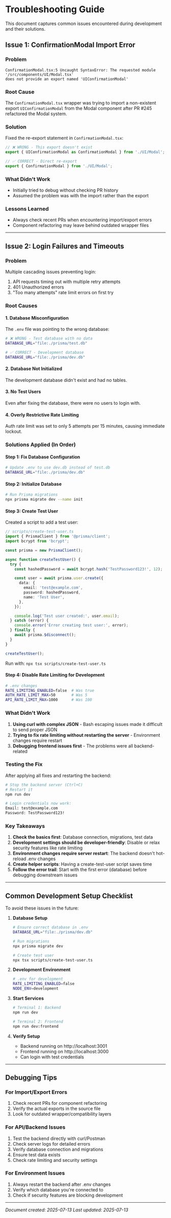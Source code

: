 # Troubleshooting Guide

This document captures common issues encountered during development and their solutions.

## Issue 1: ConfirmationModal Import Error

### Problem

```
ConfirmationModal.tsx:5 Uncaught SyntaxError: The requested module '/src/components/UI/Modal.tsx'
does not provide an export named 'UIConfirmationModal'
```

### Root Cause

The `ConfirmationModal.tsx` wrapper was trying to import a non-existent export `UIConfirmationModal` from the Modal component after PR #245 refactored the Modal system.

### Solution

Fixed the re-export statement in `ConfirmationModal.tsx`:

```typescript
// ❌ WRONG - This export doesn't exist
export { UIConfirmationModal as ConfirmationModal } from './UI/Modal';

// ✅ CORRECT - Direct re-export
export { ConfirmationModal } from './UI/Modal';
```

### What Didn't Work

- Initially tried to debug without checking PR history
- Assumed the problem was with the import rather than the export

### Lessons Learned

- Always check recent PRs when encountering import/export errors
- Component refactoring may leave behind outdated wrapper files

---

## Issue 2: Login Failures and Timeouts

### Problem

Multiple cascading issues preventing login:

1. API requests timing out with multiple retry attempts
2. 401 Unauthorized errors
3. "Too many attempts" rate limit errors on first try

### Root Causes

#### 1. Database Misconfiguration

The `.env` file was pointing to the wrong database:

```bash
# ❌ WRONG - Test database with no data
DATABASE_URL="file:./prisma/test.db"

# ✅ CORRECT - Development database
DATABASE_URL="file:./prisma/dev.db"
```

#### 2. Database Not Initialized

The development database didn't exist and had no tables.

#### 3. No Test Users

Even after fixing the database, there were no users to login with.

#### 4. Overly Restrictive Rate Limiting

Auth rate limit was set to only 5 attempts per 15 minutes, causing immediate lockout.

### Solutions Applied (In Order)

#### Step 1: Fix Database Configuration

```bash
# Update .env to use dev.db instead of test.db
DATABASE_URL="file:./prisma/dev.db"
```

#### Step 2: Initialize Database

```bash
# Run Prisma migrations
npx prisma migrate dev --name init
```

#### Step 3: Create Test User

Created a script to add a test user:

```typescript
// scripts/create-test-user.ts
import { PrismaClient } from '@prisma/client';
import bcrypt from 'bcrypt';

const prisma = new PrismaClient();

async function createTestUser() {
  try {
    const hashedPassword = await bcrypt.hash('TestPassword123!', 12);

    const user = await prisma.user.create({
      data: {
        email: 'test@example.com',
        password: hashedPassword,
        name: 'Test User',
      },
    });

    console.log('Test user created:', user.email);
  } catch (error) {
    console.error('Error creating test user:', error);
  } finally {
    await prisma.$disconnect();
  }
}

createTestUser();
```

Run with: `npx tsx scripts/create-test-user.ts`

#### Step 4: Disable Rate Limiting for Development

```bash
# .env changes
RATE_LIMITING_ENABLED=false  # Was true
AUTH_RATE_LIMIT_MAX=50       # Was 5
API_RATE_LIMIT_MAX=1000      # Was 100
```

### What Didn't Work

1. **Using curl with complex JSON** - Bash escaping issues made it difficult to send proper JSON
2. **Trying to fix rate limiting without restarting the server** - Environment changes require restart
3. **Debugging frontend issues first** - The problems were all backend-related

### Testing the Fix

After applying all fixes and restarting the backend:

```bash
# Stop the backend server (Ctrl+C)
# Restart it
npm run dev

# Login credentials now work:
Email: test@example.com
Password: TestPassword123!
```

### Key Takeaways

1. **Check the basics first**: Database connection, migrations, test data
2. **Development settings should be developer-friendly**: Disable or relax security features like rate limiting
3. **Environment changes require server restart**: The backend doesn't hot-reload .env changes
4. **Create helper scripts**: Having a create-test-user script saves time
5. **Follow the error trail**: Start with the first error (database) before debugging downstream issues

---

## Common Development Setup Checklist

To avoid these issues in the future:

1. **Database Setup**

   ```bash
   # Ensure correct database in .env
   DATABASE_URL="file:./prisma/dev.db"

   # Run migrations
   npx prisma migrate dev

   # Create test user
   npx tsx scripts/create-test-user.ts
   ```

2. **Development Environment**

   ```bash
   # .env for development
   RATE_LIMITING_ENABLED=false
   NODE_ENV=development
   ```

3. **Start Services**

   ```bash
   # Terminal 1: Backend
   npm run dev

   # Terminal 2: Frontend
   npm run dev:frontend
   ```

4. **Verify Setup**
   - Backend running on http://localhost:3001
   - Frontend running on http://localhost:3000
   - Can login with test credentials

---

## Debugging Tips

### For Import/Export Errors

1. Check recent PRs for component refactoring
2. Verify the actual exports in the source file
3. Look for outdated wrapper/compatibility layers

### For API/Backend Issues

1. Test the backend directly with curl/Postman
2. Check server logs for detailed errors
3. Verify database connection and migrations
4. Ensure test data exists
5. Check rate limiting and security settings

### For Environment Issues

1. Always restart the backend after .env changes
2. Verify which database you're connected to
3. Check if security features are blocking development

---

_Document created: 2025-07-13_
_Last updated: 2025-07-13_
